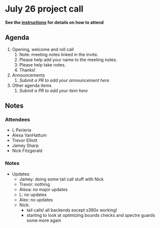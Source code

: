 # July 26 project call

**See the [instructions](../README.md) for details on how to attend**

## Agenda
1. Opening, welcome and roll call
    1. Note: meeting notes linked in the invite.
    1. Please help add your name to the meeting notes.
    1. Please help take notes.
    1. Thanks!
1. Announcements
    1. _Submit a PR to add your announcement here_
1. Other agenda items
    1. _Submit a PR to add your item here_

## Notes

### Attendees

* L Perieria
* Alexa VanHattum
* Trevor Elliott
* Jamey Sharp
* Nick Fitzgerald

### Notes

* Updates:
  * Jamey: doing some tail call stuff with Nick
  * Trevor: nothing
  * Alexa: no major updates
  * L: no updates
  * Alex: no updates
  * Nick:
    * tail calls! all backends except s390x working!
    * starting to look at optimizing bounds checks and spectre guards some more again
